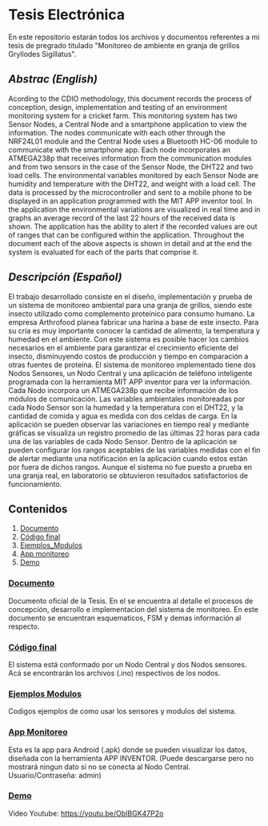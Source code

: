 # **Tesis Electrónica**
En este repositorio estarán todos los archivos y documentos referentes a mi tesis de pregrado titulado "Monitoreo de ambiente en granja de grillos Gryllodes Sigillatus".

## ***Abstrac (English)***
Acording to the CDIO methodology, this document records the process of conception, design, implementation and testing of an environment monitoring system for a cricket farm. This monitoring system has two Sensor Nodes, a Central Node and a smartphone application to view the information. The nodes communicate with each other through the NRF24L01 module and the Central Node uses a Bluetooth HC-06 module to communicate with the smartphone app. Each node incorporates an ATMEGA238p that receives information from the communication modules and from two sensors in the case of the Sensor Node, the DHT22 and two load cells. The environmental variables monitored by each Sensor Node are humidity and temperature with the DHT22, and weight with a load cell. The data is processed by the microcontroller and sent to a mobile phone to be displayed in an application programmed with the MIT APP inventor tool. In the application the environmental variations are visualized in real time and in graphs an average record of the last 22 hours of the received data is shown. The application has the ability to alert if the recorded values are out of ranges that can be configured within the application. Throughout the document each of the above aspects is shown in detail and at the end the system is evaluated for each of the parts that comprise it.

## ***Descripción (Español)***
El trabajo desarrollado consiste en el diseño, implementación y prueba de un sistema de monitoreo ambiental para una granja de grillos, siendo este insecto utilizado como complemento proteínico para consumo humano. La empresa Arthrofood planea fabricar una harina a base de este insecto. Para su cría es muy importante conocer la cantidad de alimento, la temperatura y humedad en el ambiente. Con este sistema es posible hacer los cambios necesarios en el ambiente para garantizar el crecimiento eficiente del insecto, disminuyendo costos de producción y tiempo en comparación a otras fuentes de proteína. El sistema de monitoreo implementado tiene dos Nodos Sensores, un Nodo Central y una aplicación de teléfono inteligente programada con la herramienta MIT APP inventor para ver la información. Cada Nodo incorpora un ATMEGA238p que recibe información de los módulos de comunicación. Las variables ambientales monitoreadas por cada Nodo Sensor son la humedad y la temperatura con el DHT22, y la cantidad de comida y agua es medida con dos celdas de carga. En la aplicación se pueden observar las variaciones en tiempo real y mediante gráficas se visualiza un registro promedio de las últimas 22 horas para cada una de las variables de cada Nodo Sensor. Dentro de la aplicación se pueden configurar los rangos aceptables de las variables medidas con el fin de alertar mediante una notificación en la aplicación cuando estos están por fuera de dichos rangos. Aunque el sistema no fue puesto a prueba en una granja real, en laboratorio se obtuvieron resultados satisfactorios de funcionamiento. 


## Contenidos
 1. [Documento](/Tesis_Grillos__Final.pdf) 
 2. [Código final](/Codigo_final_comentado)
 3. [Ejemplos_Modulos](/Ejemplos_Modulos)
 4. [App monitoreo](/APP)
 5. [Demo](https://youtu.be/ObIBGK47P2o)
 
### [Documento](/Tesis_Grillos__Final.pdf)
Documento oficial de la Tesis. En el se encuentra al detalle el procesos de concepción, desarrollo e implementacion del sistema de monitoreo. En este documento se encuentran esquematicos, FSM y demas información al respecto.

### [Código final](/Codigo_final_comentado)
El sistema está conformado por un Nodo Central y dos Nodos sensores. Acá se encontrarán los archivos (.ino) respectivos de los nodos.

### [Ejemplos Modulos](/Ejemplos_Modulos)
Codigos ejemplos de como usar los sensores y modulos del sistema. 

### [App Monitoreo](/APP) 
Esta es la app para Android (.apk) donde se pueden visualizar los datos, diseñada con la herramienta APP INVENTOR. (Puede descargarse pero no mostrará ningun dato si no se conecta al Nodo Central. Usuario/Contraseña: admin)

### [Demo](https://youtu.be/ObIBGK47P2o) 
Video Youtube: https://youtu.be/ObIBGK47P2o
